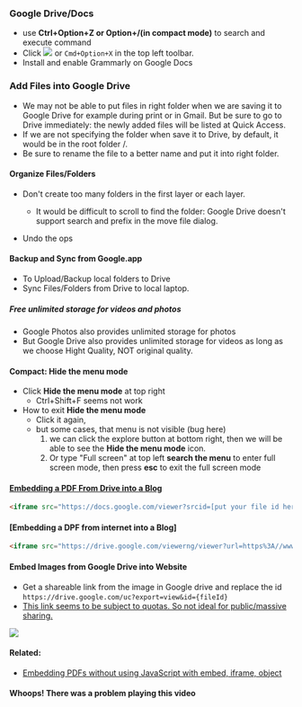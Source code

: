 ### Google Drive/Docs
- use **Ctrl+Option+Z or Option+/(in compact mode)** to search and execute command
- Click ![](https://lh3.googleusercontent.com/vvhIoImkCw8IkwaKXKWIiYiCUlYihV-c-Igd6GLdeaYBBumgtolgE42VnVXbM_KYAA=w18-h18) or `Cmd+Option+X` in the top left toolbar.
- Install and enable Grammarly on Google Docs

### Add Files into Google Drive
- We may not be able to put files in right folder when we are saving it to Google Drive for example during print or in Gmail. But be sure to go to Drive immediately: the newly added files will be listed at Quick Access.
- If we are not specifying the folder when save it to Drive, by default, it would be in the root folder /.
- Be sure to rename the file to a better name and put it into right folder.
<!-- - Newly added files will be listed at Quick Access. -->

#### Organize Files/Folders
- Don't create too many folders in the first layer or each layer.
  - It would be difficult to scroll to find the folder: Google Drive doesn't support search and prefix in the move file dialog.

- Undo the ops

#### Backup and Sync from Google.app
- To Upload/Backup local folders to Drive
- Sync Files/Folders from Drive to local laptop.

##### Free unlimited storage for videos and photos
- Google Photos also provides unlimited storage for photos
- But Google Drive also provides unlimited storage for videos as long as we choose Hight Quality, NOT original quality.

#### Compact: Hide the menu mode
- Click **Hide the menu mode** at top right
  - Ctrl+Shift+F seems not work
- How to exit **Hide the menu mode**
  - Click it again,
  - but some cases, that menu is not visible (bug here)
    1. we can click the explore button at bottom right, then we will be able to see the **Hide the menu mode** icon.
    2. Or type "Full screen" at top left **search the menu** to enter full screen mode, then press **esc** to exit the full screen mode

#### [Embedding a PDF From Drive into a Blog](http://www.benschersten.com/blog/2014/04/embedding-a-pdf-from-drive-into-a-blog/)
```markdown
<iframe src="https://docs.google.com/viewer?srcid=[put your file id here]&pid=explorer&efh=false&a=v&chrome=false&embedded=true" width="580px" height="480px"></iframe>
```

#### [Embedding a DPF from internet into a Blog]
```Markdown
<iframe src="https://drive.google.com/viewerng/viewer?url=https%3A//www.crackingthecodinginterview.com/uploads/6/5/2/8/6528028/cracking_the_coding_skills_-_v6.pdf&amp;embedded=true" allowfullscreen="" frameborder="0" scrolling="no"></iframe>
```

#### Embed Images from Google Drive into Website
- Get a shareable link from the image in Google drive and replace the id `https://drive.google.com/uc?export=view&id={fileId}`
- [This link seems to be subject to quotas. So not ideal for public/massive sharing.](https://stackoverflow.com/questions/10311092/displaying-files-e-g-images-stored-in-google-drive-on-a-website)

![](http://drive.google.com/uc?export=view&id=1HfeI-lL69kP9gexkV3VoajLLWDp_riCu)

#### Related:
- [Embedding PDFs without using JavaScript with embed, iframe, object](https://pdfobject.com/static/)

#### Whoops! There was a problem playing this video
